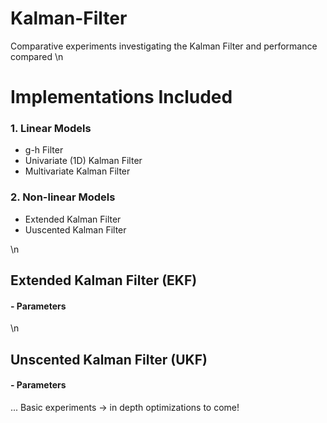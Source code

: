 # Kalman-Filter
Comparative experiments investigating the Kalman Filter and performance compared
\n
# Implementations Included

### 1. Linear Models
- g-h Filter
- Univariate (1D) Kalman Filter
- Multivariate Kalman Filter

### 2. Non-linear Models
- Extended Kalman Filter
- Uuscented Kalman Filter

\n

## Extended Kalman Filter (EKF)
#### - Parameters

\n

## Unscented Kalman Filter (UKF)
#### - Parameters


... Basic experiments -> in depth optimizations to come!

